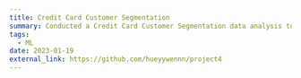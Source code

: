 ```yaml
---
title: Credit Card Customer Segmentation
summary: Conducted a Credit Card Customer Segmentation data analysis to identify distinct customer groups based on spending behaviour and demographics. Utilized clustering techniques, such as K-means, to analyze transaction data and uncover patterns. Generated insights to support targeted marketing strategies and personalized customer experiences. ![Python](https://img.shields.io/badge/Python-3776AB?style=for-the-badge&logo=python&logoColor=white)
tags:
  - ML
date: 2023-01-19
external_link: https://github.com/hueyywennn/project4
---
```


